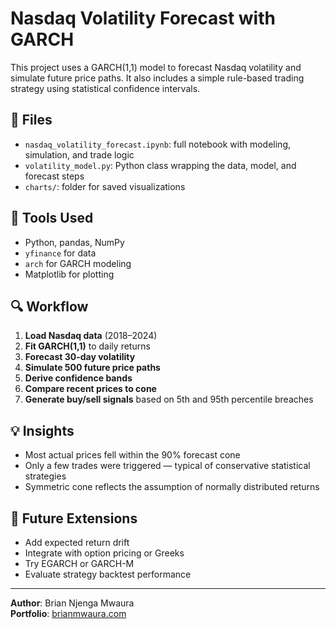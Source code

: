 # Nasdaq Volatility Forecast with GARCH

This project uses a GARCH(1,1) model to forecast Nasdaq volatility and simulate future price paths. It also includes a simple rule-based trading strategy using statistical confidence intervals.

## 📂 Files
- `nasdaq_volatility_forecast.ipynb`: full notebook with modeling, simulation, and trade logic
- `volatility_model.py`: Python class wrapping the data, model, and forecast steps
- `charts/`: folder for saved visualizations

## 🔧 Tools Used
- Python, pandas, NumPy
- `yfinance` for data
- `arch` for GARCH modeling
- Matplotlib for plotting

## 🔍 Workflow
1. **Load Nasdaq data** (2018–2024)
2. **Fit GARCH(1,1)** to daily returns
3. **Forecast 30-day volatility**
4. **Simulate 500 future price paths**
5. **Derive confidence bands**
6. **Compare recent prices to cone**
7. **Generate buy/sell signals** based on 5th and 95th percentile breaches


## 💡 Insights
- Most actual prices fell within the 90% forecast cone
- Only a few trades were triggered — typical of conservative statistical strategies
- Symmetric cone reflects the assumption of normally distributed returns

## 🧪 Future Extensions
- Add expected return drift
- Integrate with option pricing or Greeks
- Try EGARCH or GARCH-M
- Evaluate strategy backtest performance

---

**Author**: Brian Njenga Mwaura  
**Portfolio**: [brianmwaura.com](https://www.brianmwaura.com)

